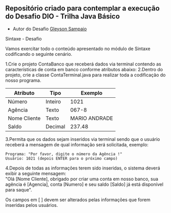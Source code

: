 ## Repositório criado para contemplar a execução do Desafio DIO - Trilha Java Básico

- Autor do Desafio
 [Gleyson Sampaio](https://github.com/glysns)

Sintaxe - Desafio

Vamos exercitar todo o conteúdo apresentado no módulo de Sintaxe codificando o seguinte cenário.

  1.Crie o projeto ContaBanco que receberá dados via terminal contendo as características de conta em banco conforme atributos abaixo:
  2.Dentro do projeto, crie a classe ContaTerminal.java para realizar toda a codificação do nosso programa.  
    
| Atributo | Tipo | Exemplo |
|---|---|---|
| Número | Inteiro | 1021 |
| Agência | Texto | 067-8 |
| Nome Cliente | Texto | MARIO ANDRADE |
| Saldo | Decimal | 237.48 |
  

  3.Permita que os dados sejam inseridos via terminal sendo que o usuário receberá a mensagem de qual informação será solicitada, exemplo:  
  
    Programa: "Por favor, digite o número da Agência !"  
    Usuário: 1021 (depois ENTER para o próximo campo)  
      
  4.Depois de todas as informações terem sido inseridas, o sistema deverá exibir a seguinte mensagem:  
"Olá [Nome Cliente], obrigado por criar uma conta em nosso banco, sua agência é [Agencia], conta [Numero] e seu saldo [Saldo] já está disponível para saque".

Os campos em [ ] devem ser alterados pelas informações que forem inseridas pelos usuários.
